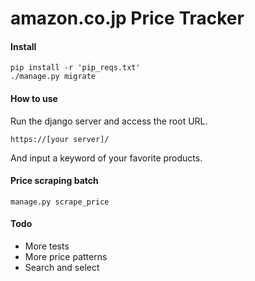 # amazon.co.jp Price Tracker

#### Install
```
pip install -r 'pip_reqs.txt'
./manage.py migrate
```

#### How to use
Run the django server and access the root URL.
```
https://[your server]/
```
And input a keyword of your favorite products.

#### Price scraping batch
```
manage.py scrape_price
```

#### Todo
* More tests
* More price patterns
* Search and select
